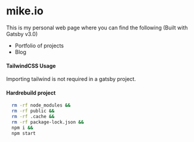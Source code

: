 # mike.io

This is my personal web page where you can find the following (Built with Gatsby v3.0)

- Portfolio of projects
- Blog

#### TailwindCSS Usage

Importing tailwind is not required in a gatsby project.

#### Hardrebuild project

```bash
  rm -rf node_modules &&
  rm -rf public &&
  rm -rf .cache &&
  rm -rf package-lock.json &&
  npm i &&
  npm start
```
